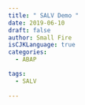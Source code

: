 ```yaml
---
title: " SALV Demo "
date: 2019-06-10
draft: false
author: Small Fire
isCJKLanguage: true
categories: 
  - ABAP

tags: 
  - SALV
 
---
```




